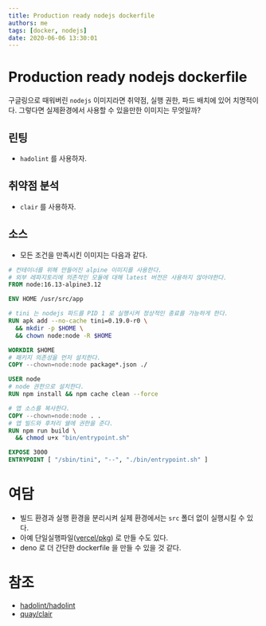 ```yaml
---
title: Production ready nodejs dockerfile
authors: me
tags: [docker, nodejs]
date: 2020-06-06 13:30:01
---
```


# Production ready nodejs dockerfile

구글링으로 때워버린 `nodejs` 이미지라면 취약점, 실행 권한, 파드 배치에 있어 치명적이다.
그렇다면 실제환경에서 사용할 수 있을만한 이미지는 무엇일까?

## 린팅

- `hadolint` 를 사용하자.

## 취약점 분석

- `clair` 를 사용하자.

## 소스

- 모든 조건을 만족시킨 이미지는 다음과 같다.

```dockerfile
# 컨테이너를 위해 만들어진 alpine 이미지를 사용한다.
# 외부 레파지토리에 의존적인 모듈에 대해 latest 버전은 사용하지 않아야한다.
FROM node:16.13-alpine3.12

ENV HOME /usr/src/app

# tini 는 nodejs 파드를 PID 1 로 실행시켜 정상적인 종료를 가능하게 한다.
RUN apk add --no-cache tini=0.19.0-r0 \
  && mkdir -p $HOME \
  && chown node:node -R $HOME

WORKDIR $HOME
# 패키지 의존성을 먼저 설치한다.
COPY --chown=node:node package*.json ./

USER node
# node 권한으로 설치한다.
RUN npm install && npm cache clean --force

# 앱 소스를 복사한다.
COPY --chown=node:node . .
# 앱 빌드와 후처리 쉘에 권한을 준다.
RUN npm run build \
  && chmod u+x "bin/entrypoint.sh"

EXPOSE 3000
ENTRYPOINT [ "/sbin/tini", "--", "./bin/entrypoint.sh" ]
```

# 여담

- 빌드 환경과 실행 환경을 분리시켜 실제 환경에서는 `src` 폴더 없이 실행시킬 수 있다.
- 아예 단일실행파일([vercel/pkg](https://github.com/vercel/pkg)) 로 만들 수도 있다.
- deno 로 더 간단한 dockerfile 을 만들 수 있을 것 같다.

# 참조

- [hadolint/hadolint](https://github.com/hadolint/hadolint)
- [quay/clair](https://github.com/quay/clair)
